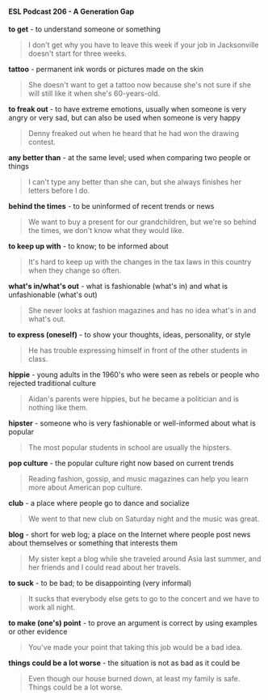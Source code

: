 #### ESL Podcast 206 - A Generation Gap

**to get** - to understand someone or something

> I don't get why you have to leave this week if your job in Jacksonville doesn't
start for three weeks.

**tattoo** - permanent ink words or pictures made on the skin

> She doesn't want to get a tattoo now because she's not sure if she will still like
it when she's 60-years-old.

**to freak out** - to have extreme emotions, usually when someone is very angry or
very sad, but can also be used when someone is very happy

> Denny freaked out when he heard that he had won the drawing contest.

**any better than** - at the same level; used when comparing two people or things

> I can't type any better than she can, but she always finishes her letters before I
do.

**behind the times** - to be uninformed of recent trends or news

> We want to buy a present for our grandchildren, but we're so behind the times,
we don't know what they would like.

**to keep up with** - to know; to be informed about

> It's hard to keep up with the changes in the tax laws in this country when they
change so often.

**what's in/what's out** - what is fashionable (what's in) and what is unfashionable
(what's out)

> She never looks at fashion magazines and has no idea what's in and what's
out.

**to express (oneself)** - to show your thoughts, ideas, personality, or style

> He has trouble expressing himself in front of the other students in class.

**hippie** - young adults in the 1960's who were seen as rebels or people who
rejected traditional culture

> Aidan's parents were hippies, but he became a politician and is nothing like
them.

**hipster** - someone who is very fashionable or well-informed about what is
popular

> The most popular students in school are usually the hipsters.

**pop culture** - the popular culture right now based on current trends

> Reading fashion, gossip, and music magazines can help you learn more about
American pop culture.

**club** - a place where people go to dance and socialize

> We went to that new club on Saturday night and the music was great.

**blog** - short for web log; a place on the Internet where people post news about
themselves or something that interests them

> My sister kept a blog while she traveled around Asia last summer, and her
friends and I could read about her travels.

**to suck** - to be bad; to be disappointing (very informal)

> It sucks that everybody else gets to go to the concert and we have to work all
night.

**to make (one's) point** - to prove an argument is correct by using examples or
other evidence

> You've made your point that taking this job would be a bad idea.

**things could be a lot worse** - the situation is not as bad as it could be

> Even though our house burned down, at least my family is safe. Things could
be a lot worse.

